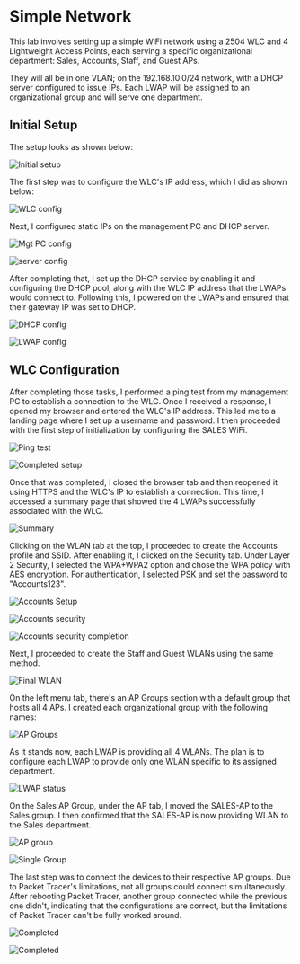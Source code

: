 # Simple Network
This lab involves setting up a simple WiFi network using a 2504 WLC and 4 Lightweight Access Points, each serving a specific organizational department: Sales, Accounts, Staff, and Guest APs.

They will all be in one VLAN; on the 192.168.10.0/24 network, with a DHCP server configured to issue IPs. Each LWAP will be assigned to an organizational group and will serve one department.

## Initial Setup

The setup looks as shown below:

![Initial setup](https://github.com/RouteSeeker/CCNA_WiFi-Packet_Tracer/blob/main/assets/screenshots/01.Initial.PNG)

The first step was to configure the WLC's IP address, which I did as shown below:

![WLC config](https://github.com/RouteSeeker/CCNA_WiFi-Packet_Tracer/blob/main/assets/screenshots/02.WLC_Config.PNG)

Next, I configured static IPs on the management PC and DHCP server.

![Mgt PC config](https://github.com/RouteSeeker/CCNA_WiFi-Packet_Tracer/blob/main/assets/screenshots/03.MGT_PC_Config.PNG)

![server config](https://github.com/RouteSeeker/CCNA_WiFi-Packet_Tracer/blob/main/assets/screenshots/04.ServerIP_Config.PNG)

After completing that, I set up the DHCP service by enabling it and configuring the DHCP pool, along with the WLC IP address that the LWAPs would connect to. Following this, I powered on the LWAPs and ensured that their gateway IP was set to DHCP.

![DHCP config](https://github.com/RouteSeeker/CCNA_WiFi-Packet_Tracer/blob/main/assets/screenshots/05.DHCP_Config.PNG)

![LWAP config](https://github.com/RouteSeeker/CCNA_WiFi-Packet_Tracer/blob/main/assets/screenshots/06.LWAP_WiFi.PNG)

## WLC Configuration

After completing those tasks, I performed a ping test from my management PC to establish a connection to the WLC. Once I received a response, I opened my browser and entered the WLC's IP address. This led me to a landing page where I set up a username and password. I then proceeded with the first step of initialization by configuring the SALES WiFi.

![Ping test](https://github.com/RouteSeeker/CCNA_WiFi-Packet_Tracer/blob/main/assets/screenshots/07.ping.PNG)

![Completed setup](https://github.com/RouteSeeker/CCNA_WiFi-Packet_Tracer/blob/main/assets/screenshots/09.WLC_Completed_Config.PNG)

Once that was completed, I closed the browser tab and then reopened it using HTTPS and the WLC's IP to establish a connection. This time, I accessed a summary page that showed the 4 LWAPs successfully associated with the WLC.

![Summary](https://github.com/RouteSeeker/CCNA_WiFi-Packet_Tracer/blob/main/assets/screenshots/10.Summary_page.PNG)

Clicking on the WLAN tab at the top, I proceeded to create the Accounts profile and SSID. After enabling it, I clicked on the Security tab. Under Layer 2 Security, I selected the WPA+WPA2 option and chose the WPA policy with AES encryption. For authentication, I selected PSK and set the password to "Accounts123".

![Accounts Setup](https://github.com/RouteSeeker/CCNA_WiFi-Packet_Tracer/blob/main/assets/screenshots/11.Accounts_WLAN_Setup.PNG)

![Accounts security](https://github.com/RouteSeeker/CCNA_WiFi-Packet_Tracer/blob/main/assets/screenshots/12.Accounts_Security.PNG)

![Accounts security completion](https://github.com/RouteSeeker/CCNA_WiFi-Packet_Tracer/blob/main/assets/screenshots/13.Accounts_Security2.PNG)

Next, I proceeded to create the Staff and Guest WLANs using the same method.

![Final WLAN](https://github.com/RouteSeeker/CCNA_WiFi-Packet_Tracer/blob/main/assets/screenshots/14.Final_WLANs.PNG)

On the left menu tab, there's an AP Groups section with a default group that hosts all 4 APs. I created each organizational group with the following names:

![AP Groups](https://github.com/RouteSeeker/CCNA_WiFi-Packet_Tracer/blob/main/assets/screenshots/15.AP_Groups.PNG)

As it stands now, each LWAP is providing all 4 WLANs. The plan is to configure each LWAP to provide only one WLAN specific to its assigned department.

![LWAP status](https://github.com/RouteSeeker/CCNA_WiFi-Packet_Tracer/blob/main/assets/screenshots/16.Providing_WLANS.PNG)

On the Sales AP Group, under the AP tab, I moved the SALES-AP to the Sales group. I then confirmed that the SALES-AP is now providing WLAN to the Sales department.

![AP group](https://github.com/RouteSeeker/CCNA_WiFi-Packet_Tracer/blob/main/assets/screenshots/18.AP_group_sales_AP.PNG)

![Single Group](https://github.com/RouteSeeker/CCNA_WiFi-Packet_Tracer/blob/main/assets/screenshots/19.AP_Single_Group.PNG)

The last step was to connect the devices to their respective AP groups. Due to Packet Tracer's limitations, not all groups could connect simultaneously. After rebooting Packet Tracer, another group connected while the previous one didn't, indicating that the configurations are correct, but the limitations of Packet Tracer can't be fully worked around.

![Completed](https://github.com/RouteSeeker/CCNA_WiFi-Packet_Tracer/blob/main/assets/screenshots/20.Completed.PNG)

![Completed](https://github.com/RouteSeeker/CCNA_WiFi-Packet_Tracer/blob/main/assets/screenshots/21.Completed_2.PNG)

